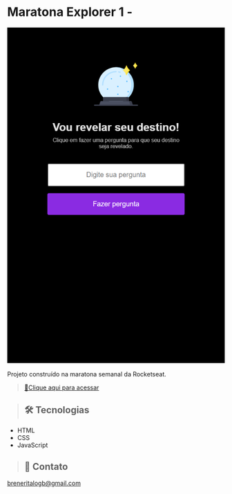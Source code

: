 # Maratona Explorer 1 - 

![preview](./.github/preview.png)


Projeto construído na maratona semanal da Rocketseat.

> [🔗Clique aqui para acessar](https://breneritalogb.github.io/Projeto-Maratona-Explorer-1/)

>## 🛠 Tecnologias

- HTML
- CSS
- JavaScript


>## 📩 Contato 

breneritalogb@gmail.com